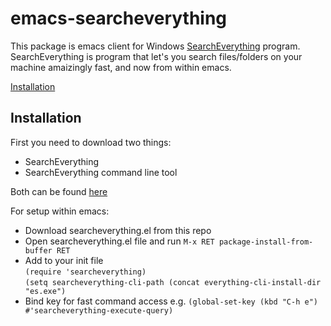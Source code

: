 # emacs-searcheverything

This package is emacs client for Windows [SearchEverything](https://www.voidtools.com/) program.
SearchEverything is program that let's you search files/folders on your machine amaizingly fast, and now from within emacs.

[Installation](#Installation)

## Installation
First you need to download two things:
 - SearchEverything
 - SearchEverything command line tool

 Both can be found [here](https://www.voidtools.com/downloads/)

For setup within emacs:
- Download searcheverything.el from this repo
- Open searcheverything.el file and run `M-x RET package-install-from-buffer RET`
- Add to your init file\
`(require 'searcheverything)`\
`(setq searcheverything-cli-path (concat everything-cli-install-dir "es.exe")`
- Bind key for fast command access e.g.
`(global-set-key (kbd "C-h e") #'searcheverything-execute-query)`
